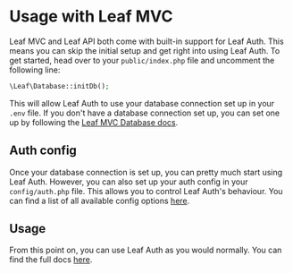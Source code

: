 # Usage with Leaf MVC

Leaf MVC and Leaf API both come with built-in support for Leaf Auth. This means you can skip the initial setup and get right into using Leaf Auth. To get started, head over to your `public/index.php` file and uncomment the following line:

```php
\Leaf\Database::initDb();
```

This will allow Leaf Auth to use your database connection set up in your `.env` file. If you don't have a database connection set up, you can set one up by following the [Leaf MVC Database docs](/leafmvc/).

## Auth config

Once your database connection is set up, you can pretty much start using Leaf Auth. However, you can also set up your auth config in your `config/auth.php` file. This allows you to control Leaf Auth's behaviour. You can find a list of all available config options [here](/modules/auth/config).

## Usage

From this point on, you can use Leaf Auth as you would normally. You can find the full docs [here](/modules/auth/).
